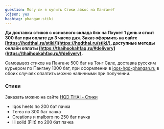 ```yaml
---
question: Могу ли я купить Стики айкос на Пангане?
ldjson: yes 
hashtag: phangan-stiki
---
```


**Да доставка стиков  с основного склада бкк на Пхукет 1 день и стоит 300 бат при оплате до 3 часов дня. Заказ оформить на сайте [https://hqdthai.ru/stiki/](https://hqdthai.ru/stiki/), доступные методы онлайн оплаты [https://thaihookahfaq.ru/#delivery](https://thaihookahfaq.ru/#delivery).**


Самовывоз стиков на Пангане 500 бат на Тонг Сале, доставка русским курьером по Пангану 1000 бат, при оформлении в  [iqos-hqd-phangan.ru](https://iqos-hqd-phangan.ru/) в обоих случаях опалтить можно наличными при получении. 

###  Стики 

Заказать можно на сайте [HQD THAI - Стики](https://hqdthai.ru/stiki/iqosstiki/)

* Iqos heets по 200 бат пачка
* Terea по 300 бат пачка 
* Creations и malboro по 250 бат пачка
* lil solid (Fiit) по 200 бат пачка  


